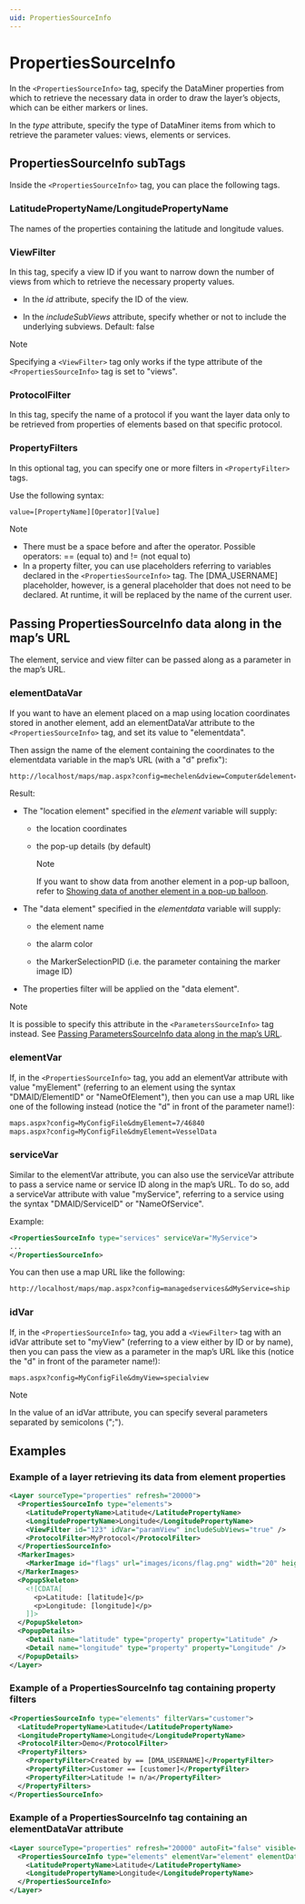 ```yaml
---
uid: PropertiesSourceInfo
---
```


# PropertiesSourceInfo

In the `<PropertiesSourceInfo>` tag, specify the DataMiner properties from which to retrieve the necessary data in order to draw the layer’s objects, which can be either markers or lines.

In the *type* attribute, specify the type of DataMiner items from which to retrieve the parameter values: views, elements or services.

## PropertiesSourceInfo subTags

Inside the `<PropertiesSourceInfo>` tag, you can place the following tags.

### LatitudePropertyName/LongitudePropertyName

The names of the properties containing the latitude and longitude values.

### ViewFilter

In this tag, specify a view ID if you want to narrow down the number of views from which to retrieve the necessary property values.

- In the *id* attribute, specify the ID of the view.

- In the *includeSubViews* attribute, specify whether or not to include the underlying subviews. Default: false

> [!NOTE]
> Specifying a `<ViewFilter>` tag only works if the type attribute of the `<PropertiesSourceInfo>` tag is set to "views".

### ProtocolFilter

In this tag, specify the name of a protocol if you want the layer data only to be retrieved from properties of elements based on that specific protocol.

### PropertyFilters

In this optional tag, you can specify one or more filters in `<PropertyFilter>` tags.

Use the following syntax:

```txt
value=[PropertyName][Operator][Value]
```

> [!NOTE]
>
> - There must be a space before and after the operator. Possible operators: == (equal to) and != (not equal to)
> - In a property filter, you can use placeholders referring to variables declared in the `<PropertiesSourceInfo>` tag. The \[DMA_USERNAME\] placeholder, however, is a general placeholder that does not need to be declared. At runtime, it will be replaced by the name of the current user.

## Passing PropertiesSourceInfo data along in the map’s URL

The element, service and view filter can be passed along as a parameter in the map’s URL.

### elementDataVar

If you want to have an element placed on a map using location coordinates stored in another element, add an elementDataVar attribute to the `<PropertiesSourceInfo>` tag, and set its value to "elementdata".

Then assign the name of the element containing the coordinates to the elementdata variable in the map’s URL (with a "d" prefix"):

```txt
http://localhost/maps/map.aspx?config=mechelen&dview=Computer&delement=LocationElementName&delementdata=DataElementName
```

Result:

- The "location element" specified in the *element* variable will supply:

  - the location coordinates

  - the pop-up details (by default)

    > [!NOTE]
    > If you want to show data from another element in a pop-up balloon, refer to [Showing data of another element in a pop-up balloon](xref:PopupSkeleton_and_PopupDetails#showing-data-of-another-element-in-a-pop-up-balloon).

- The "data element" specified in the *elementdata* variable will supply:

  - the element name

  - the alarm color

  - the MarkerSelectionPID (i.e. the parameter containing the marker image ID)

- The properties filter will be applied on the "data element".

> [!NOTE]
> It is possible to specify this attribute in the `<ParametersSourceInfo>` tag instead. See [Passing ParametersSourceInfo data along in the map’s URL](xref:ParametersSourceInfo#passing-parameterssourceinfo-data-along-in-the-maps-url).

### elementVar

If, in the `<PropertiesSourceInfo>` tag, you add an elementVar attribute with value "myElement" (referring to an element using the syntax "DMAID/ElementID" or "NameOfElement"), then you can use a map URL like one of the following instead (notice the "d" in front of the parameter name!):

```txt
maps.aspx?config=MyConfigFile&dmyElement=7/46840
maps.aspx?config=MyConfigFile&dmyElement=VesselData
```

### serviceVar

Similar to the elementVar attribute, you can also use the serviceVar attribute to pass a service name or service ID along in the map’s URL. To do so, add a serviceVar attribute with value "myService", referring to a service using the syntax "DMAID/ServiceID" or "NameOfService".

Example:

```xml
<PropertiesSourceInfo type="services" serviceVar="MyService">
...
</PropertiesSourceInfo>
```

You can then use a map URL like the following:

```txt
http://localhost/maps/map.aspx?config=managedservices&dMyService=ship
```

### idVar

If, in the `<PropertiesSourceInfo>` tag, you add a `<ViewFilter>` tag with an idVar attribute set to "myView" (referring to a view either by ID or by name), then you can pass the view as a parameter in the map’s URL like this (notice the "d" in front of the parameter name!):

```txt
maps.aspx?config=MyConfigFile&dmyView=specialview
```

> [!NOTE]
> In the value of an idVar attribute, you can specify several parameters separated by semicolons (";").

## Examples

### Example of a layer retrieving its data from element properties

```xml
<Layer sourceType="properties" refresh="20000">
  <PropertiesSourceInfo type="elements">
    <LatitudePropertyName>Latitude</LatitudePropertyName>
    <LongitudePropertyName>Longitude</LongitudePropertyName>
    <ViewFilter id="123" idVar="paramView" includeSubViews="true" />
    <ProtocolFilter>MyProtocol</ProtocolFilter>
  </PropertiesSourceInfo>
  <MarkerImages>
    <MarkerImage id="flags" url="images/icons/flag.png" width="20" height="32" anchor="0,32" single="false" shadowUrl="images/icons/flag_shadow.png" shadowWidth="37" shadowHeight="32" shadowAnchor="0,32" shapeType="poly"  shape="1,1,1,20,18,20,18,1" />
  </MarkerImages>
  <PopupSkeleton>
    <![CDATA[
      <p>Latitude: [latitude]</p>
      <p>Longitude: [longitude]</p>
    ]]>
  </PopupSkeleton>
  <PopupDetails>
    <Detail name="latitude" type="property" property="Latitude" />
    <Detail name="longitude" type="property" property="Longitude" />
  </PopupDetails>
</Layer>
```

### Example of a PropertiesSourceInfo tag containing property filters

```xml
<PropertiesSourceInfo type="elements" filterVars="customer">
  <LatitudePropertyName>Latitude</LatitudePropertyName>
  <LongitudePropertyName>Longitude</LongitudePropertyName>
  <ProtocolFilter>Demo</ProtocolFilter>
  <PropertyFilters>
    <PropertyFilter>Created by == [DMA_USERNAME]</PropertyFilter>
    <PropertyFilter>Customer == [customer]</PropertyFilter>
    <PropertyFilter>Latitude != n/a</PropertyFilter>
  </PropertyFilters>
</PropertiesSourceInfo>
```

### Example of a PropertiesSourceInfo tag containing an elementDataVar attribute

```xml
<Layer sourceType="properties" refresh="20000" autoFit="false" visible="false" allowToggle="true"  name="Properties">
  <PropertiesSourceInfo type="elements" elementVar="element" elementDataVar="elementdata">
    <LatitudePropertyName>Latitude</LatitudePropertyName>
    <LongitudePropertyName>Longitude</LongitudePropertyName>
  </PropertiesSourceInfo>
</Layer>
```
